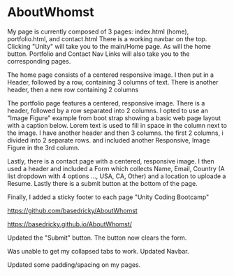 # AboutWhomst
My page is currently composed of 3 pages: index.html (home), portfolio.html, and contact.html
There is a working navbar on the top. Clicking "Unity" will take you to the main/Home page. As will the home button.
Portfolio and Contact Nav Links will also take you to the corresponding pages.

The home page consists of a centered responsive image. I then put in a Header, followed by a row, containing 3 columns of text. There is another header, then a new row containing 2 columns

The portfolio page features a centered, responsive image. There is a header, followed by a row separated into 2 columns. I opted to use an "Image Figure" example from boot strap showing a basic web page layout with a caption below. Lorem text is used to fill in space in the column next to the image. I have another header and then 3 columns. the first 2 columns, i divided into 2 separate rows. and included another Responsive, Image Figure in the 3rd column.

Lastly, there is a contact page with a centered, responsive image. I then used a header and included a Form which collects Name, Email, Country (A list dropdown with 4 options ..., USA, CA, Other) and a location to uploade a Resume. Lastly there is a submit button at the bottom of the page.

Finally, I added a sticky footer to each page "Unity Coding Bootcamp"

https://github.com/basedricky/AboutWhomst

https://basedricky.github.io/AboutWhomst/

Updated the "Submit" button. The button now clears the form.

Was unable to get my collapsed tabs to work. Updated Navbar.

Updated some padding/spacing on my pages.